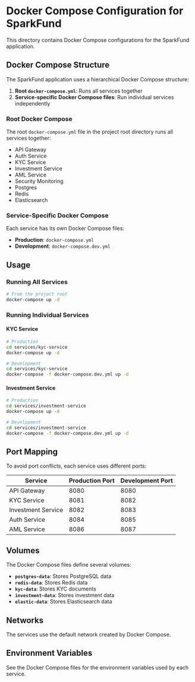 # Docker Compose Configuration for SparkFund

This directory contains Docker Compose configurations for the SparkFund application.

## Docker Compose Structure

The SparkFund application uses a hierarchical Docker Compose structure:

1. **Root `docker-compose.yml`**: Runs all services together
2. **Service-specific Docker Compose files**: Run individual services independently

### Root Docker Compose

The root `docker-compose.yml` file in the project root directory runs all services together:

- API Gateway
- Auth Service
- KYC Service
- Investment Service
- AML Service
- Security Monitoring
- Postgres
- Redis
- Elasticsearch

### Service-Specific Docker Compose

Each service has its own Docker Compose files:

- **Production**: `docker-compose.yml`
- **Development**: `docker-compose.dev.yml`

## Usage

### Running All Services

```bash
# From the project root
docker-compose up -d
```

### Running Individual Services

#### KYC Service

```bash
# Production
cd services/kyc-service
docker-compose up -d

# Development
cd services/kyc-service
docker-compose -f docker-compose.dev.yml up -d
```

#### Investment Service

```bash
# Production
cd services/investment-service
docker-compose up -d

# Development
cd services/investment-service
docker-compose -f docker-compose.dev.yml up -d
```

## Port Mapping

To avoid port conflicts, each service uses different ports:

| Service | Production Port | Development Port |
|---------|----------------|------------------|
| API Gateway | 8080 | 8080 |
| KYC Service | 8081 | 8082 |
| Investment Service | 8082 | 8083 |
| Auth Service | 8084 | 8085 |
| AML Service | 8086 | 8087 |

## Volumes

The Docker Compose files define several volumes:

- **`postgres-data`**: Stores PostgreSQL data
- **`redis-data`**: Stores Redis data
- **`kyc-data`**: Stores KYC documents
- **`investment-data`**: Stores investment data
- **`elastic-data`**: Stores Elasticsearch data

## Networks

The services use the default network created by Docker Compose.

## Environment Variables

See the Docker Compose files for the environment variables used by each service.
